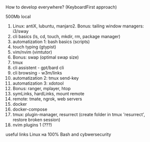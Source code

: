 How to develop everywhere? (KeyboardFirst approach)

500Mb local
1. Linux: antiX, lubuntu, manjaro2. Bonus: tailing window managers: i3/sway
3. cli basics (ls, cd, touch, mkdir, rm, package manager)
4. automatization 1: bash basics (scripts)
5. touch typing (gtypist)
6. vim/nvim (vimtutor)
7. Bonus: swap (optimal swap size)
8. tmux
9. cli assistent - gpt/bard cli
10. cli browsing - w3m/links
11. automatization 2: tmux send-key 
12. automatization 3: xdotool
13. Bonus: ranger, mplayer, htop
14. symLinks, hardLinks, mount remote 
15. remote: tmate, ngrok, web servers
16. docker
17. docker-compose
18. tmux: plugin-manager, resurrect (create folder in tmux 'resurrect', restore broken session)
19. nvim plugins 1 (???)


useful links
Linux на 100%
Bash and cybwersecurity

